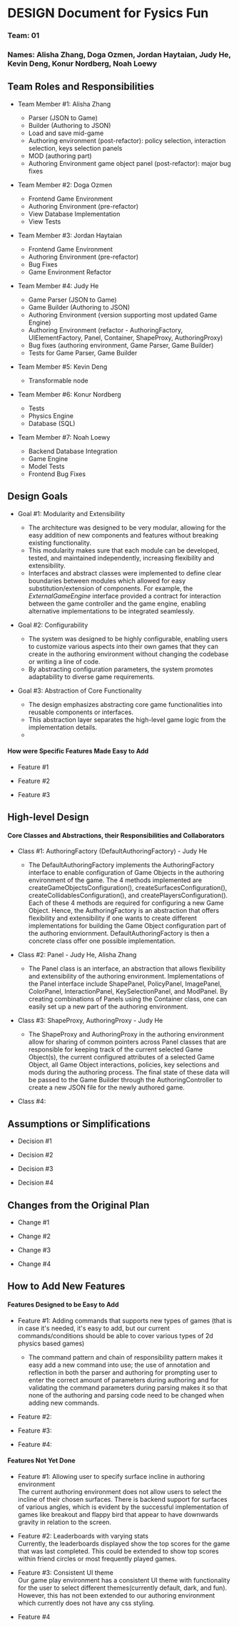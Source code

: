 # DESIGN Document for Fysics Fun

### Team: 01

### Names: Alisha Zhang, Doga Ozmen, Jordan Haytaian, Judy He, Kevin Deng, Konur Nordberg, Noah Loewy

## Team Roles and Responsibilities

* Team Member #1: Alisha Zhang
    * Parser (JSON to Game)
    * Builder (Authoring to JSON)
    * Load and save mid-game
    * Authoring environment (post-refactor): policy selection, interaction selection, keys selection panels
    * MOD (authoring part)
    * Authoring Environment game object panel (post-refactor): major bug fixes

* Team Member #2: Doga Ozmen
    * Frontend Game Environment
    * Authoring Environment (pre-refactor)
    * View Database Implementation
    * View Tests

* Team Member #3: Jordan Haytaian
    * Frontend Game Environment
    * Authoring Environment (pre-refactor)
    * Bug Fixes
    * Game Environment Refactor

* Team Member #4: Judy He
    * Game Parser (JSON to Game)
    * Game Builder (Authoring to JSON)
    * Authoring Environment (version supporting most updated Game Engine)
    * Authoring Environment (refactor - AuthoringFactory, UIElementFactory, Panel, Container, ShapeProxy, AuthoringProxy)
    * Bug fixes (authoring environment, Game Parser, Game Builder)
    * Tests for Game Parser, Game Builder

* Team Member #5: Kevin Deng
    * Transformable node

* Team Member #6: Konur Nordberg
    * Tests
    * Physics Engine
    * Database (SQL)

* Team Member #7: Noah Loewy
    * Backend Database Integration
    * Game Engine
    * Model Tests
    * Frontend Bug Fixes

## Design Goals

* Goal #1: Modularity and Extensibility
    * The architecture was designed to be very modular, allowing for the easy addition of new
      components and features without breaking existing functionality.
    * This modularity makes sure that each module can be developed, tested, and maintained
      independently, increasing flexibility and extensibility.
    * Interfaces and abstract classes were implemented to define clear boundaries between modules
      which allowed for easy substitution/extension of components. For example, the
      *ExternalGameEngine* interface provided a contract for interaction between the game controller
      and the game engine,
      enabling alternative implementations to be integrated seamlessly.

* Goal #2: Configurability
    * The system was designed to be highly configurable, enabling users to customize various aspects
      into their own games that they can create in the authoring environment without changing the
      codebase or writing a line of code.
    * By abstracting configuration parameters, the system promotes adaptability to diverse game
      requirements.

* Goal #3: Abstraction of Core Functionality
    * The design emphasizes abstracting core game functionalities into reusable components or
      interfaces.
    * This abstraction layer separates the high-level game logic from the implementation details.
    *

#### How were Specific Features Made Easy to Add

* Feature #1

* Feature #2

* Feature #3

## High-level Design

#### Core Classes and Abstractions, their Responsibilities and Collaborators

* Class #1: AuthoringFactory (DefaultAuthoringFactory) - Judy He
  * The DefaultAuthoringFactory implements the AuthoringFactory interface to enable configuration of Game Objects in the authoring environment of the game. The 4 methods implemented are createGameObjectsConfiguration(), createSurfacesConfiguration(), createCollidablesConfiguration(), and createPlayersConfiguration(). Each of these 4 methods are required for configuring a new Game Object. Hence, the AuthoringFactory is an abstraction that offers flexibility and extensibility if one wants to create different implementations for building the Game Object configuration part of the authoring enviornment. DefaultAuthoringFactory is then a concrete class offer one possible implementation.      

* Class #2: Panel - Judy He, Alisha Zhang
  * The Panel class is an interface, an abstraction that allows flexibility and extensibility of the authoring environment. Implementations of the Panel interface include ShapePanel, PolicyPanel, ImagePanel, ColorPanel, InteractionPanel, KeySelectionPanel, and ModPanel. By creating combinations of Panels using the Container class, one can easily set up a new part of the authoring environment. 

* Class #3: ShapeProxy, AuthoringProxy - Judy He
  * The ShapeProxy and AuthoringProxy in the authoring environment allow for sharing of common pointers across Panel classes that are responsible for keeping track of the current selected Game Object(s), the current configured attributes of a selected Game Object, all Game Object interactions, policies, key selections and mods during the authoring process. The final state of these data will be passed to the Game Builder through the AuthoringController to create a new JSON file for the newly authored game. 

* Class #4: 

## Assumptions or Simplifications

* Decision #1

* Decision #2

* Decision #3

* Decision #4

## Changes from the Original Plan

* Change #1

* Change #2

* Change #3

* Change #4

## How to Add New Features

#### Features Designed to be Easy to Add

* Feature #1: Adding commands that supports new types of games (that is in case it's needed, it's easy to add, but our current commands/conditions should be able to cover various types of 2d physics based games)
  * The command pattern and chain of responsibility pattern makes it easy add a new command into use; the use of annotation and reflection in both the parser and authoring for prompting user to enter the correct amount of parameters during authoring and for validating the command parameters during parsing makes it so that none of the authoring and parsing code need to be changed when adding new commands.

* Feature #2: 

* Feature #3: 

* Feature #4: 

#### Features Not Yet Done

* Feature #1: Allowing user to specify surface incline in authoring environment  
  The current authoring environment does not allow users to select the incline of their chosen
  surfaces. There is backend support for surfaces of various angles, which is evident by the
  successful implementation of games like breakout and flappy bird that appear to have downwards
  gravity in relation to the screen.

* Feature #2: Leaderboards with varying stats  
  Currently, the leaderboards displayed show the top scores for the game that was last completed.
  This could be extended to show top scores within friend circles or most frequently played games.

* Feature #3: Consistent UI theme  
  Our game play environment has a consistent UI theme with functionality for the user to select
  different themes(currently default, dark, and fun). However, this has not been extended to our
  authoring environment which currently does not have any css styling.

* Feature #4
 